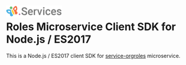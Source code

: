 # <img src="https://github.com/pip-services/pip-services/raw/master/design/Logo.png" alt="Pip.Services Logo" style="max-width:30%"> <br/> Roles Microservice Client SDK for Node.js / ES2017

This is a Node.js / ES2017 client SDK for [service-orgroles](http://github.com/pip-services-users2/service-orgroles-node) microservice.
